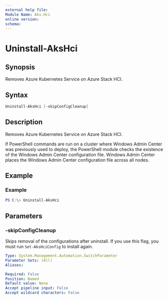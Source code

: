 ```yaml
---
external help file: 
Module Name: Aks.Hci
online version: 
schema: 
---
```


# Uninstall-AksHci

## Synopsis
Removes Azure Kubernetes Service on Azure Stack HCI.

## Syntax

```powershell
Uninstall-AksHci [-skipConfigCleanup]
```

## Description
Removes Azure Kubernetes Service on Azure Stack HCI. 

If PowerShell commands are run on a cluster where Windows Admin Center was previously used to deploy, the PowerShell module checks the existence of the Windows Admin Center configuration file. Windows Admin Center places the Windows Admin Center configuration file across all nodes. 

## Example

### Example
```powershell
PS C:\> Uninstall-AksHci
```

## Parameters

### -skipConfigCleanup
Skips removal of the configurations after uninstall. If you use this flag, you must run `Set-AksHciConfig` to install again.

```yaml
Type: System.Management.Automation.SwitchParameter
Parameter Sets: (All)
Aliases:

Required: False
Position: Named
Default value: None
Accept pipeline input: False
Accept wildcard characters: False
```